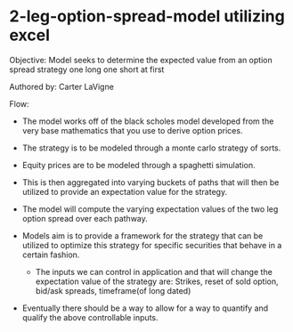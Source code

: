 # 2-leg-option-spread-model utilizing excel 
Objective: Model seeks to determine the expected value from an option spread strategy one long one short at first 

Authored by: Carter LaVigne

Flow: 
- The model works off of the black scholes model developed from the very base mathematics that you use to derive option prices.
- The strategy is to be modeled through a monte carlo strategy of sorts. 
- Equity prices are to be modeled through a spaghetti simulation. 
- This is then aggregated into varying buckets of paths that will then be utilized to provide an expectation value for the strategy.
- The model will compute the varying expectation values of the two leg option spread over each pathway. 

- Models aim is to provide a framework for the strategy that can be utilized to optimize this strategy for specific securities that behave in a certain fashion. 
    - The inputs we can control in application and that will change the expectation value of the strategy are: Strikes, reset of sold option, bid/ask spreads, timeframe(of long dated)

- Eventually there should be a way to allow for a way to quantify and qualify the above controllable inputs. 

